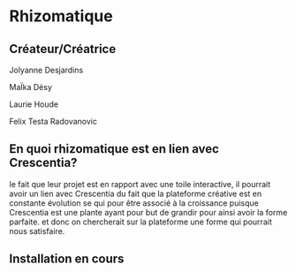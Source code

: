 # Rhizomatique

## Créateur/Créatrice
Jolyanne Desjardins

 MaÏka Désy
 
 Laurie Houde
 
Felix Testa Radovanovic

## En quoi rhizomatique est en lien avec Crescentia?
le fait que leur projet est en rapport avec une toile interactive, il pourrait avoir un lien avec Crescentia du fait que la plateforme créative est en constante évolution se qui pour être associé à la croissance puisque Crescentia est une plante ayant pour but de grandir pour ainsi avoir la forme parfaite. et donc on chercherait sur la plateforme une forme qui pourrait nous satisfaire.

## Installation en cours
